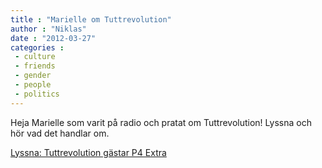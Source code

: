 ```yaml
---
title : "Marielle om Tuttrevolution"
author : "Niklas"
date : "2012-03-27"
categories : 
 - culture
 - friends
 - gender
 - people
 - politics
---
```


Heja Marielle som varit på radio och pratat om Tuttrevolution! Lyssna och hör vad det handlar om.

[Lyssna: Tuttrevolution gästar P4 Extra](http://sverigesradio.se/topsy/ljudfil/3809421.m4a)
